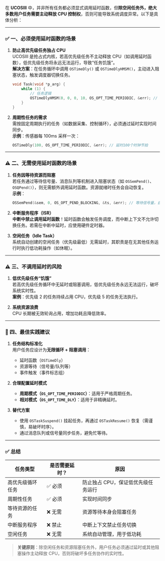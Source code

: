 在 **UCOSIII** 中，并非所有任务都必须显式调用延时函数，但**除空闲任务外，绝大多数用户任务需要主动释放 CPU 控制权**，否则可能导致系统调度异常。以下是具体分析：

---

### ✅ 一、**必须使用延时函数的场景**
1. **防止高优先级任务独占 CPU**  
   UCOSIII 是抢占式内核，若高优先级任务不主动释放 CPU（如调用延时函数），低优先级任务将永远无法运行，导致“任务饥饿”。  
   **解决方案**：在任务循环中调用 `OSTimeDly()` 或 `OSTimeDlyHMSM()`，主动进入阻塞状态，触发调度器切换任务。  
   ```c
   void Task(void *p_arg) {
       while (1) {
           // 任务逻辑
           OSTimeDlyHMSM(0, 0, 0, 10, OS_OPT_TIME_PERIODIC, &err); // 延时10ms
       }
   }
   ```

2. **周期性任务的需求**  
   需按固定周期执行的任务（如数据采集、控制循环），必须通过延时实现时间同步。  
   **示例**：传感器每 100ms 采样一次：  
   ```c
   OSTimeDly(100, OS_OPT_TIME_PERIODIC, &err); // 延时100个时钟节拍
   ```

---

### ⚠️ 二、**无需使用延时函数的场景**
1. **任务因等待资源而阻塞**  
   若任务通过等待信号量、消息队列等机制进入阻塞状态（如 `OSSemPend()`、`OSQPend()`），则无需额外调用延时函数。资源就绪时任务会自动恢复。  
   **示例**：  
   ```c
   OSSemPend(&sem, 0, OS_OPT_PEND_BLOCKING, &ts, &err); // 等待信号量，自动阻塞
   ```

2. **中断服务程序（ISR）**  
   **中断中禁止调用延时函数**！延时函数会触发任务调度，而中断上下文不允许切换任务。若需在中断中延时，应使用硬件定时器。

3. **空闲任务（Idle Task）**  
   系统自动创建的空闲任务（优先级最低）无需延时，其职责是在无其他任务运行时执行低功耗操作（如休眠）。

---

### ⚠️ 三、**不调用延时的风险**
1. **低优先级任务“饥饿”**  
   若高优先级任务循环中无延时或阻塞调用，低优先级任务永远无法运行，破坏系统实时性。  
   **案例**：优先级 2 的任务持续占用 CPU，优先级 5 的任务无法执行。

2. **系统资源浪费**  
   CPU 长期被无效轮询占用，增加功耗且降低效率。

---

### 💎 四、**最佳实践建议**
1. **任务结构标准化**  
   用户任务应设计为**无限循环 + 阻塞调用**：  
   - 延时函数（`OSTimeDly`）  
   - 资源等待（信号量/队列等）  
   - 事件触发（事件标志组）  

2. **合理配置延时模式**  
   - **周期模式（`OS_OPT_TIME_PERIODIC`）**：适用于严格周期任务。  
   - **相对模式（`OS_OPT_TIME_DLY`）**：适用于非精确延时。  

3. **替代方案**  
   - 使用 `OSTaskSuspend()` 挂起任务，再通过 `OSTaskResume()` 恢复（需谨慎，易破坏时序）。  
   - 通过消息队列或信号量同步任务，避免忙等待。

---

### ✅ **总结**
| **任务类型**       | **是否需要延时？** | **原因**                                                                 |
|--------------------|------------------|--------------------------------------------------------------------------|
| 高优先级循环任务    | ✅ 必须           | 防止独占 CPU，保证低优先级任务运行                                |
| 周期性任务          | ✅ 必须           | 实现时间同步                                                      |
| 等待资源的任务      | ❌ 无需           | 资源等待本身会阻塞任务                                                |
| 中断服务程序        | ❌ 禁止           | 中断上下文禁止任务切换                                                |
| 空闲任务            | ❌ 无需           | 系统自动管理，用于低功耗                                              |

> **关键原则**：除空闲任务和资源阻塞任务外，用户任务必须通过延时或其他阻塞操作主动释放 CPU，否则将破坏多任务协作的实时性。
